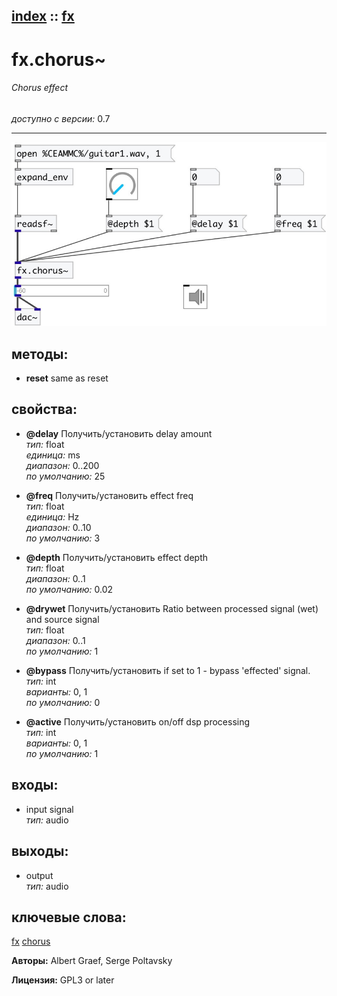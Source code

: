 [index](index.html) :: [fx](category_fx.html)
---

# fx.chorus~

###### Chorus effect

*доступно с версии:* 0.7

---




[![example](../examples/img/fx.chorus~.jpg)](../examples/pd/fx.chorus~.pd)





## методы:

* **reset**
same as reset<br>




## свойства:

* **@delay** 
Получить/установить delay amount<br>
_тип:_ float<br>
_единица:_ ms<br>
_диапазон:_ 0..200<br>
_по умолчанию:_ 25<br>

* **@freq** 
Получить/установить effect freq<br>
_тип:_ float<br>
_единица:_ Hz<br>
_диапазон:_ 0..10<br>
_по умолчанию:_ 3<br>

* **@depth** 
Получить/установить effect depth<br>
_тип:_ float<br>
_диапазон:_ 0..1<br>
_по умолчанию:_ 0.02<br>

* **@drywet** 
Получить/установить Ratio between processed signal (wet) and source signal<br>
_тип:_ float<br>
_диапазон:_ 0..1<br>
_по умолчанию:_ 1<br>

* **@bypass** 
Получить/установить if set to 1 - bypass &#39;effected&#39; signal.<br>
_тип:_ int<br>
_варианты:_ 0, 1<br>
_по умолчанию:_ 0<br>

* **@active** 
Получить/установить on/off dsp processing<br>
_тип:_ int<br>
_варианты:_ 0, 1<br>
_по умолчанию:_ 1<br>



## входы:

* input signal<br>
_тип:_ audio



## выходы:

* output<br>
_тип:_ audio



## ключевые слова:

[fx](keywords/fx.html)
[chorus](keywords/chorus.html)






**Авторы:** Albert Graef, Serge Poltavsky




**Лицензия:** GPL3 or later





